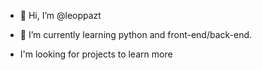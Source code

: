 - 👋 Hi, I’m @leoppazt

- 🌱 I’m currently learning python and front-end/back-end.
- I'm looking for projects to learn more


<!---
leoppazt/leoppazt is a ✨ special ✨ repository because its `README.md` (this file) appears on your GitHub profile.
You can click the Preview link to take a look at your changes.
--->

